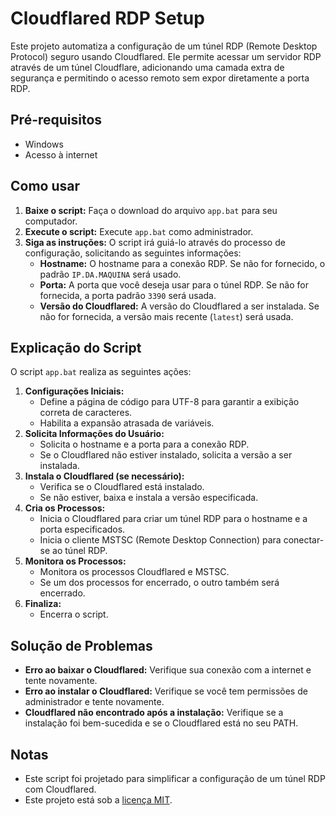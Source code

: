 # Cloudflared RDP Setup
Este projeto automatiza a configuração de um túnel RDP (Remote Desktop Protocol) seguro usando Cloudflared. Ele permite acessar um servidor RDP através de um túnel Cloudflare, adicionando uma camada extra de segurança e permitindo o acesso remoto sem expor diretamente a porta RDP.

## Pré-requisitos
*   Windows
*   Acesso à internet

## Como usar
1.  **Baixe o script:** Faça o download do arquivo `app.bat` para seu computador.
2.  **Execute o script:** Execute `app.bat` como administrador.
3.  **Siga as instruções:** O script irá guiá-lo através do processo de configuração, solicitando as seguintes informações:
    *   **Hostname:** O hostname para a conexão RDP. Se não for fornecido, o padrão `IP.DA.MAQUINA` será usado.
    *   **Porta:** A porta que você deseja usar para o túnel RDP. Se não for fornecida, a porta padrão `3390` será usada.
    *   **Versão do Cloudflared:** A versão do Cloudflared a ser instalada. Se não for fornecida, a versão mais recente (`latest`) será usada.

## Explicação do Script
O script `app.bat` realiza as seguintes ações:

1.  **Configurações Iniciais:**
    *   Define a página de código para UTF-8 para garantir a exibição correta de caracteres.
    *   Habilita a expansão atrasada de variáveis.
2.  **Solicita Informações do Usuário:**
    *   Solicita o hostname e a porta para a conexão RDP.
    *   Se o Cloudflared não estiver instalado, solicita a versão a ser instalada.
3.  **Instala o Cloudflared (se necessário):**
    *   Verifica se o Cloudflared está instalado.
    *   Se não estiver, baixa e instala a versão especificada.
4.  **Cria os Processos:**
    *   Inicia o Cloudflared para criar um túnel RDP para o hostname e a porta especificados.
    *   Inicia o cliente MSTSC (Remote Desktop Connection) para conectar-se ao túnel RDP.
5.  **Monitora os Processos:**
    *   Monitora os processos Cloudflared e MSTSC.
    *   Se um dos processos for encerrado, o outro também será encerrado.
6.  **Finaliza:**
    *   Encerra o script.

## Solução de Problemas
*   **Erro ao baixar o Cloudflared:** Verifique sua conexão com a internet e tente novamente.
*   **Erro ao instalar o Cloudflared:** Verifique se você tem permissões de administrador e tente novamente.
*   **Cloudflared não encontrado após a instalação:** Verifique se a instalação foi bem-sucedida e se o Cloudflared está no seu PATH.

## Notas
*   Este script foi projetado para simplificar a configuração de um túnel RDP com Cloudflared.
*   Este projeto está sob a [licença MIT](LICENSE).